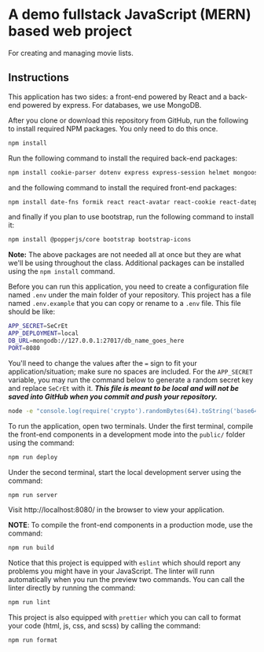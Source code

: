 # A demo fullstack JavaScript (MERN) based web project

For creating and managing movie lists.

## Instructions
This application has two sides: a front-end powered by React and a back-end powered by express. For databases, we use MongoDB. 

After you clone or download this repository from GitHub, run the following to install required NPM packages. You only need to do this once.

```bash
npm install
```

Run the following command to install the required back-end packages:

```bash
npm install cookie-parser dotenv express express-session helmet mongoose morgan passport passport-local passport-local-mongoose pug
```

and the following command to install the required front-end packages:

```bash
npm install date-fns formik react react-avatar react-cookie react-datepicker react-dom react-icons react-router-dom react-toastify yup
```

and finally if you plan to use bootstrap, run the following command to install it:

```bash
npm install @popperjs/core bootstrap bootstrap-icons
```

**Note:** The above packages are not needed all at once but they are what we'll be using throughout the class. Additional packages can be installed using the `npm install` command.

Before you can run this application, you need to create a configuration file named `.env` under the main folder of your repository. This project has a file named `.env.example` that you can copy or rename to a `.env` file. This file should be like:

```bash
APP_SECRET=SeCrEt
APP_DEPLOYMENT=local
DB_URL=mongodb://127.0.0.1:27017/db_name_goes_here
PORT=8080
```

You'll need to change the values after the `=` sign to fit your application/situation; make sure no spaces are included. For the `APP_SECRET` variable, you may run the command below to generate a random secret key and replace `SeCrEt` with it. **_This file is meant to be local and will not be saved into GitHub when you commit and push your repository._**

```bash
node -e "console.log(require('crypto').randomBytes(64).toString('base64'));"
```

To run the application, open two terminals. Under the first terminal, compile the front-end components in a development mode into the `public/` folder using the command:

```bash
npm run deploy
```

Under the second terminal, start the local development server using the command:

```bash
npm run server
```

Visit http://localhost:8080/ in the browser to view your application.

**NOTE**: To compile the front-end components in a production mode, use the command:

```bash
npm run build
```

Notice that this project is equipped with `eslint` which should report any problems you might have in your JavaScript. The linter will runn automatically when you run the preview two commands. You can call the linter directly by running the command:

```bash
npm run lint
```

This project is also equipped with `prettier` which you can call to format your code (html, js, css, and scss) by calling the command:

```bash
npm run format
```